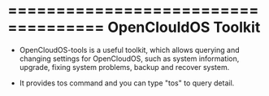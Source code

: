 ====================================
       OpenClouldOS Toolkit
====================================

- OpenCloudOS-tools is a useful toolkit, which allows querying and changing settings for OpenCloudOS, such as system information, upgrade, fixing system problems, backup and recover system. 

- It provides tos command and you can type "tos" to query detail.
